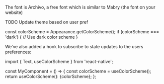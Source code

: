 The font is Archivo, a free font which is similar to Mabry (the font on your website)

TODO
Update theme based on user pref

const colorScheme = Appearance.getColorScheme();
if (colorScheme === 'dark') {
// Use dark color scheme
}

We’ve also added a hook to subscribe to state updates to the users preferences:

import { Text, useColorScheme } from 'react-native';

const MyComponent = () => {
const colorScheme = useColorScheme();
return <Text>useColorScheme(): {colorScheme}</Text>;
};
